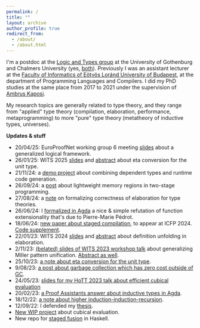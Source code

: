 ```yaml
---
permalink: /
title: ""
layout: archive
author_profile: true
redirect_from:
  - /about/
  - /about.html
---
```


I'm a postdoc at the [Logic and Types
group](https://www.gu.se/en/about/find-organisation/logic-and-types-lt) at the
University of Gothenburg and Chalmers University (yes,
[both](https://www.chalmers.se/en/departments/cse/)). Previously I was an
assistant lecturer at the [Faculty of Informatics of Eötvös Loránd University of
Budapest](https://www.inf.elte.hu/en/), at the department of Programming
Languages and Compilers. I did my PhD studies at the same place from 2017 to
2021 under the supervision of [Ambrus Kaposi](https://akaposi.github.io/).

My research topics are generally related to type theory, and they range from
"applied" type theory (compilation, elaboration, performance, metaprogramming)
to more "pure" type theory (metatheory of inductive types, universes).

**Updates & stuff**

- 20/04/25: EuroProofNet working group 6 meeting [slides](pdfs/wg6genoa.pdf) about a generalized logical framework.
- 26/01/25: WITS 2025 [slides](pdfs/wits25prez.pdf) and [abstract](pdfs/wits25abstract.pdf) about eta conversion for the unit type.
- 21/11/24: a [demo project](https://github.com/AndrasKovacs/dtt-rtcg) about combining dependent types and runtime code generation.
- 26/09/24: a [post](https://gist.github.com/AndrasKovacs/fb172cb813d57da9ac22b95db708c4af) about lightweight memory regions in two-stage programming.
- 27/08/24: a [note](https://gist.github.com/AndrasKovacs/1758f83cced957afb00b1382a8974c92) on formalizing correctness of elaboration for type theories.
- 26/06/24: I [formalized in Agda](https://github.com/AndrasKovacs/antifunext) a nice & simple refutation of function extensionality that's due to Pierre-Marie Pédrot.
- 18/06/24: [new paper about staged compilation](pdfs/2ltt_icfp24.pdf), to appear at ICFP 2024. [Code supplement](https://github.com/AndrasKovacs/staged/tree/main/icfp24paper/supplement).
- 22/01/23: WITS 2024 [slides](pdfs/wits24prez.pdf) and [abstract](pdfs/wits24abstract.pdf) about definition unfolding in elaboration.
- 2/11/23: [(belated) slides of WITS 2023 workshop talk](pdfs/wits23prez.pdf) about generalizing Miller pattern unification. [Abstract as well](pdfs/wits23abstract.pdf).
- 25/10/23: [a note about eta conversion for the unit type](https://gist.github.com/AndrasKovacs/f268c0311437f7a8759d5bac57495f8b).
- 9/08/23: [a post about garbage collection which has zero cost outside of GC](https://gist.github.com/AndrasKovacs/fc9e20b0976b7e236b5899fde8f5c95d).
- 24/05/23: [slides for my HoTT 2023 talk about efficient cubical evaluation](pdfs/hott23prez.pdf)
- 20/02/23: [a Proof Assistants answer about inductive types in Agda](https://proofassistants.stackexchange.com/a/2002/72).
- 18/12/22: [a note about higher induction-induction-recursion](https://gist.github.com/AndrasKovacs/16ce01ad516b3f757ff5d88276f1c515).
- 12/09/22: I defended my [thesis](pdfs/phdthesis_compact.pdf).
- [New WIP project](https://github.com/AndrasKovacs/cubeval) about cubical evaluation.
- New repo for [staged fusion](https://github.com/AndrasKovacs/staged-fusion) in Haskell.
